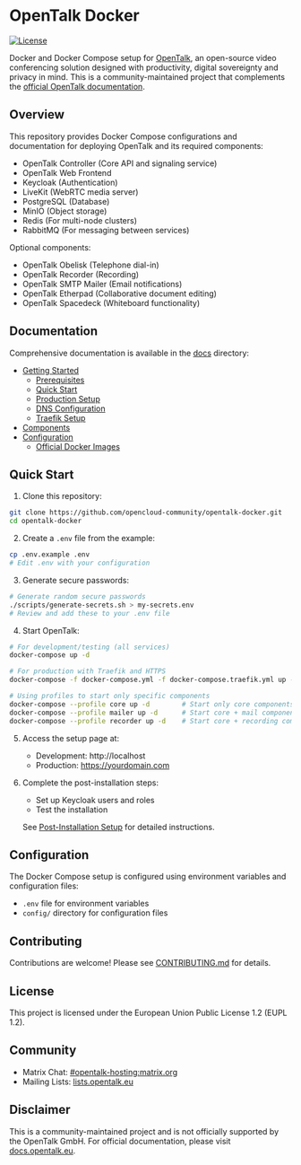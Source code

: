 # OpenTalk Docker

[![License](https://img.shields.io/badge/License-EUPL%201.2-blue.svg)](https://joinup.ec.europa.eu/collection/eupl/eupl-text-eupl-12)

Docker and Docker Compose setup for [OpenTalk](https://opentalk.eu/), an open-source video conferencing solution designed with productivity, digital sovereignty and privacy in mind. This is a community-maintained project that complements the [official OpenTalk documentation](https://docs.opentalk.eu/).

## Overview

This repository provides Docker Compose configurations and documentation for deploying OpenTalk and its required components:

- OpenTalk Controller (Core API and signaling service)
- OpenTalk Web Frontend
- Keycloak (Authentication)
- LiveKit (WebRTC media server)
- PostgreSQL (Database)
- MinIO (Object storage)
- Redis (For multi-node clusters)
- RabbitMQ (For messaging between services)

Optional components:
- OpenTalk Obelisk (Telephone dial-in)
- OpenTalk Recorder (Recording)
- OpenTalk SMTP Mailer (Email notifications)
- OpenTalk Etherpad (Collaborative document editing)
- OpenTalk Spacedeck (Whiteboard functionality)

## Documentation

Comprehensive documentation is available in the [docs](./docs) directory:

- [Getting Started](./docs/getting-started/README.md)
  - [Prerequisites](./docs/getting-started/prerequisites.md)
  - [Quick Start](./docs/getting-started/quick-start.md)
  - [Production Setup](./docs/getting-started/production-setup.md)
  - [DNS Configuration](./docs/getting-started/dns-configuration.md)
  - [Traefik Setup](./docs/getting-started/traefik-setup.md)
- [Components](./docs/components/README.md)
- [Configuration](./docs/configuration/README.md)
  - [Official Docker Images](./docs/configuration/official-images.md)

## Quick Start

1. Clone this repository:

```bash
git clone https://github.com/opencloud-community/opentalk-docker.git
cd opentalk-docker
```

2. Create a `.env` file from the example:

```bash
cp .env.example .env
# Edit .env with your configuration
```

3. Generate secure passwords:

```bash
# Generate random secure passwords
./scripts/generate-secrets.sh > my-secrets.env
# Review and add these to your .env file
```

4. Start OpenTalk:

```bash
# For development/testing (all services)
docker-compose up -d

# For production with Traefik and HTTPS
docker-compose -f docker-compose.yml -f docker-compose.traefik.yml up -d

# Using profiles to start only specific components
docker-compose --profile core up -d        # Start only core components
docker-compose --profile mailer up -d      # Start core + mail components
docker-compose --profile recorder up -d    # Start core + recording components
```

5. Access the setup page at:
   - Development: http://localhost
   - Production: https://yourdomain.com

6. Complete the post-installation steps:
   - Set up Keycloak users and roles
   - Test the installation
   
   See [Post-Installation Setup](./docs/getting-started/post-installation.md) for detailed instructions.

## Configuration

The Docker Compose setup is configured using environment variables and configuration files:

- `.env` file for environment variables
- `config/` directory for configuration files

## Contributing

Contributions are welcome! Please see [CONTRIBUTING.md](CONTRIBUTING.md) for details.

## License

This project is licensed under the European Union Public License 1.2 (EUPL 1.2).

## Community

- Matrix Chat: [#opentalk-hosting:matrix.org](https://matrix.to/#/#opentalk-hosting:matrix.org)
- Mailing Lists: [lists.opentalk.eu](https://lists.opentalk.eu/)

## Disclaimer

This is a community-maintained project and is not officially supported by the OpenTalk GmbH. For official documentation, please visit [docs.opentalk.eu](https://docs.opentalk.eu/).